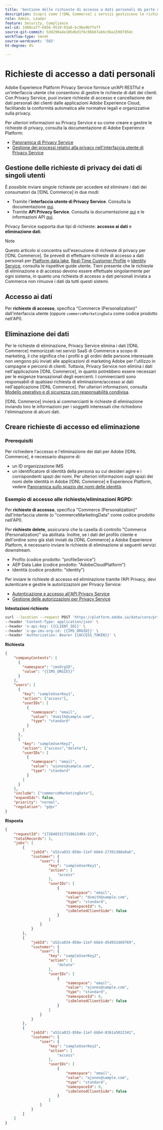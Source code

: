 ```yaml
---
title: 'Gestione delle richieste di accesso a dati personali da parte dei servizi  [!DNL Commerce] '
description: Scopri come [!DNL Commerce] i servizi gestiscono le richieste di accesso ed eliminazione dei dati.
role: Admin, Leader
feature: Security, Compliance
exl-id: 1408ca77-6956-4519-93a6-bc9be9bffeff
source-git-commit: 5dd290a4e10bdbd1f6c96b67ab6c9ba1598705dc
workflow-type: tm+mt
source-wordcount: '502'
ht-degree: 0%

---
```


# Richieste di accesso a dati personali

Adobe Experience Platform Privacy Service fornisce un’API RESTful e un’interfaccia utente che consentono di gestire le richieste di dati dei clienti. Con Privacy Service, puoi inviare richieste di accesso e cancellazione dei dati personali dei clienti dalle applicazioni Adobe Experience Cloud, facilitando la conformità automatica alle normative legali e organizzative sulla privacy.

Per ulteriori informazioni su Privacy Service e su come creare e gestire le richieste di privacy, consulta la documentazione di Adobe Experience Platform:

* [Panoramica di Privacy Service](https://experienceleague.adobe.com/it/docs/experience-platform/privacy/home)
* [Gestione dei processi relativi alla privacy nell&#39;interfaccia utente di Privacy Service](https://experienceleague.adobe.com/it/docs/experience-platform/privacy/ui/user-guide)

## Gestione delle richieste di privacy dei dati di singoli utenti

È possibile inviare singole richieste per accedere ed eliminare i dati dei consumatori da [!DNL Commerce] in due modi:

* Tramite l&#39;**interfaccia utente di Privacy Service**. Consulta la documentazione [qui](https://experienceleague.adobe.com/it/docs/experience-platform/privacy/ui/user-guide#_blank).
* Tramite **API Privacy Service**. Consulta la documentazione [qui](https://developer.adobe.com/experience-platform-apis/references/privacy-service/#_blank) e le informazioni API [qui](https://developer.adobe.com/experience-platform-apis/#_blank).

Privacy Service supporta due tipi di richieste: **accesso ai dati** e **eliminazione dati**.

>[!NOTE]
>
>Questo articolo si concentra sull&#39;esecuzione di richieste di privacy per [!DNL Commerce]. Se prevedi di effettuare richieste di accesso a dati personali per [Platform data lake](https://experienceleague.adobe.com/it/docs/experience-platform/catalog/privacy), [Real-Time Customer Profile](https://experienceleague.adobe.com/it/docs/experience-platform/profile/privacy) o [Identity Service](https://experienceleague.adobe.com/it/docs/experience-platform/identity/privacy), consulta le rispettive guide utente. Tieni presente che le richieste di eliminazione e di accesso devono essere effettuate singolarmente per ogni sistema, in quanto una richiesta di accesso a dati personali inviata a Commerce non rimuove i dati da tutti questi sistemi.

## Accesso ai dati

Per **richieste di accesso**, specifica &quot;Commerce (Personalization)&quot; dall&#39;interfaccia utente (oppure `commerceMarketingData` come codice prodotto nell&#39;API).

## Eliminazione dei dati

Per le richieste di eliminazione, Privacy Service elimina i dati [!DNL Commerce] memorizzati nei servizi SaaS di Commerce a scopo di marketing, il che significa che i profili e gli ordini delle persone interessate non vengono più inviati alle applicazioni di marketing Adobe per l&#39;utilizzo in campagne e percorsi di clienti. Tuttavia, Privacy Service non elimina i dati nell&#39;applicazione [!DNL Commerce], in quanto potrebbero essere necessari per le esigenze transazionali degli esercenti. I commercianti sono responsabili di qualsiasi richiesta di eliminazione/accesso ai dati nell&#39;applicazione [!DNL Commerce]. Per ulteriori informazioni, consulta [Modello operativo e di sicurezza con responsabilità condivisa](https://experienceleague.adobe.com/it/docs/commerce-operations/security-and-compliance/shared-responsibility).

[!DNL Commerce] invierà ai commercianti le richieste di eliminazione inviando loro le informazioni per i soggetti interessati che richiedono l&#39;eliminazione di alcuni dati.

## Creare richieste di accesso ed eliminazione

### Prerequisiti

Per richiedere l&#39;accesso e l&#39;eliminazione dei dati per Adobe [!DNL Commerce], è necessario disporre di:

* un ID organizzazione IMS
* un identificatore di identità della persona su cui desideri agire e i corrispondenti spazi dei nomi. Per ulteriori informazioni sugli spazi dei nomi delle identità in Adobe [!DNL Commerce] e Experience Platform, vedere [Panoramica sullo spazio dei nomi delle identità](https://experienceleague.adobe.com/it/docs/experience-platform/identity/features/namespaces).

### Esempio di accesso alle richieste/eliminazioni RGPD:

Per **richieste di accesso**, specifica &quot;Commerce (Personalization)&quot; dall&#39;interfaccia utente (o &quot;commerceMarketingData&quot; come codice prodotto nell&#39;API).

Per **richieste delete**, assicurarsi che la casella di controllo &quot;Commerce (Personalization)&quot; sia abilitata. Inoltre, se i dati del profilo cliente e dell&#39;ordine sono già stati inviati da [!DNL Commerce] a Adobe Experience Platform, è necessario inviare le richieste di eliminazione ai seguenti servizi downstream.

* Profilo (codice prodotto: &quot;profileService&quot;)
* AEP Data Lake (codice prodotto: &quot;AdobeCloudPlatform&quot;)
* Identità (codice prodotto: &quot;identity&quot;)

Per inviare le richieste di accesso ed eliminazione tramite l’API Privacy, devi autenticare e gestire le autorizzazioni per Privacy Service:

* [Autenticazione e accesso all&#39;API Privacy Service](https://experienceleague.adobe.com/it/docs/experience-platform/privacy/api/getting-started)
* [Gestione delle autorizzazioni per Privacy Service](https://experienceleague.adobe.com/it/docs/experience-platform/privacy/permissions)

**Intestazioni richieste**

```bash
curl --location --request POST 'https://platform.adobe.io/data/core/privacy/jobs' \
--header 'Content-Type: application/json' \
--header 'x-api-key: {{CLIENT_ID}}' \
--header 'x-gw-ims-org-id: {{IMS_ORGID}}' \
--header 'Authorization: Bearer {{ACCESS_TOKEN}}' \
```

**Richiesta**

```json
{
    "companyContexts": [
      {
        "namespace": "imsOrgID",
        "value": "{{IMS_ORGID}}"
      }
    ],
    "users": [
      {
        "key": "sampleUserKey1",
        "action": ["access"],
        "userIDs": [
          {
            "namespace": "email",
            "value": "dsmith@sample.com",
            "type": "standard"
          }
        ]
      },
      {
        "key": "sampleUserKey2",
        "action": ["access","delete"],
        "userIDs": [
          {
            "namespace": "email",
            "value": "ajones@sample.com",
            "type": "standard"
          }
        ]
      }
    ],
    "include": ["commerceMarketingData"],
    "expandIds": false,
    "priority": "normal",
    "regulation": "gdpr"
}
```

**Risposta**

```json
{
    "requestId": "17284033173196154RX-223",
    "totalRecords": 3,
    "jobs": [
        {
            "jobId": "a52ca032-858e-11ef-bbb4-27391388a0a6",
            "customer": {
                "user": {
                    "key": "sampleUserKey1",
                    "action": [
                        "access"
                    ],
                    "userIDs": [
                        {
                            "namespace": "email",
                            "value": "dsmith@sample.com",
                            "type": "standard",
                            "namespaceId": 6,
                            "isDeletedClientSide": false
                        }
                    ]
                }
            }
        },
        {
            "jobId": "a52ca034-858e-11ef-bbb4-d5d952d69769",
            "customer": {
                "user": {
                    "key": "sampleUserKey2",
                    "action": [
                        "delete"
                    ],
                    "userIDs": [
                        {
                            "namespace": "email",
                            "value": "ajones@sample.com",
                            "type": "standard",
                            "namespaceId": 6,
                            "isDeletedClientSide": false
                        }
                    ]
                }
            }
        },
        {
            "jobId": "a52ca033-858e-11ef-bbb4-8361a5022341",
            "customer": {
                "user": {
                    "key": "sampleUserKey2",
                    "action": [
                        "access"
                    ],
                    "userIDs": [
                        {
                            "namespace": "email",
                            "value": "ajones@sample.com",
                            "type": "standard",
                            "namespaceId": 6,
                            "isDeletedClientSide": false
                        }
                    ]
                }
            }
        }
    ]
}
```
